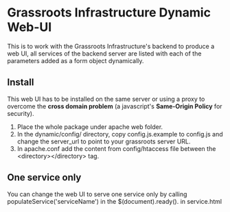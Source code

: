 # Grassroots Infrastructure Dynamic Web-UI

This is to work with the Grassroots Infrastructure's backend to produce a web UI, all services of the backend server are listed with each of the parameters added as a form object dynamically.


## Install

This web UI has to be installed on the same server or using a proxy to overcome the **cross domain problem** (a javascript's **Same-Origin Policy** for security).

1. Place the whole package under apache web folder.
2. In the dynamic/config/ directory, copy config.js.example to config.js and change the server_url to point to your grassroots server URL.
3. In apache.conf add the content from config/htaccess file between the \<directory\>\</directory\> tag.

## One service only

You can change the web UI to serve one service only by calling populateService('serviceName') in the $(document).ready(). in service.html
